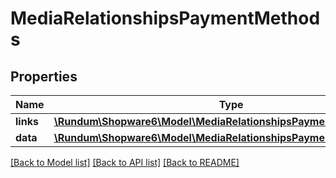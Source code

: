 # MediaRelationshipsPaymentMethods

## Properties
Name | Type | Description | Notes
------------ | ------------- | ------------- | -------------
**links** | [**\Rundum\Shopware6\Model\MediaRelationshipsPaymentMethodsLinks**](MediaRelationshipsPaymentMethodsLinks.md) |  | [optional] 
**data** | [**\Rundum\Shopware6\Model\MediaRelationshipsPaymentMethodsData[]**](MediaRelationshipsPaymentMethodsData.md) |  | [optional] 

[[Back to Model list]](../../README.md#documentation-for-models) [[Back to API list]](../../README.md#documentation-for-api-endpoints) [[Back to README]](../../README.md)

